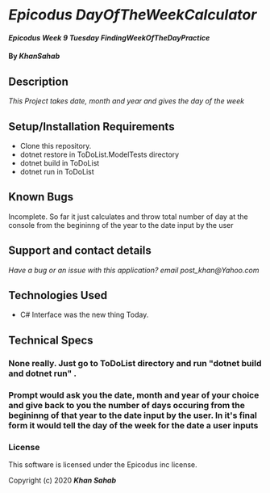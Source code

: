 # _Epicodus DayOfTheWeekCalculator_

#### _Epicodus Week 9 Tuesday FindingWeekOfTheDayPractice_

#### By _**KhanSahab**_

## Description

_This Project takes date, month and year and gives the day of the week_

## Setup/Installation Requirements

* Clone this repository.
* dotnet restore in ToDoList.ModelTests directory
* dotnet build in ToDoList
* dotnet run in ToDoList


## Known Bugs

Incomplete. So far it just calculates and throw total number of day at the console from the begininng of the year to the date input by the user

## Support and contact details

_Have a bug or an issue with this application? email post_khan@Yahoo.com_

## Technologies Used

* C# Interface was the new thing Today.



## Technical Specs
### None really. Just go to ToDoList directory and run "dotnet build and dotnet run" . 
### Prompt would ask you the date, month and year of your choice and give back to you the number of days occuring from the begininng of that year to the date input by the user. In it's final form it would tell the day of the week for the date a user inputs


### License

This software is licensed under the Epicodus inc license.

Copyright (c) 2020 **_Khan Sahab_**